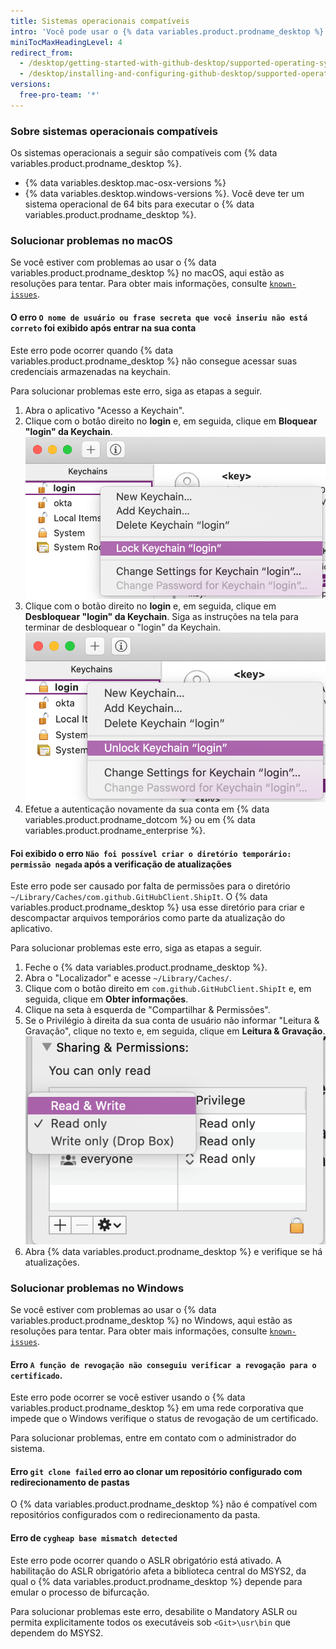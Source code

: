 ```yaml
---
title: Sistemas operacionais compatíveis
intro: 'Você pode usar o {% data variables.product.prodname_desktop %} em qualquer sistema operacional compatível.'
miniTocMaxHeadingLevel: 4
redirect_from:
  - /desktop/getting-started-with-github-desktop/supported-operating-systems
  - /desktop/installing-and-configuring-github-desktop/supported-operating-systems
versions:
  free-pro-team: '*'
---
```


### Sobre sistemas operacionais compatíveis

Os sistemas operacionais a seguir são compatíveis com {% data variables.product.prodname_desktop %}.
- {% data variables.desktop.mac-osx-versions %}
- {% data variables.desktop.windows-versions %}. Você deve ter um sistema operacional de 64 bits para executar o {% data variables.product.prodname_desktop %}.

### Solucionar problemas no macOS
Se você estiver com problemas ao usar o {% data variables.product.prodname_desktop %} no macOS, aqui estão as resoluções para tentar. Para obter mais informações, consulte [`known-issues`](https://github.com/desktop/desktop/blob/development/docs/known-issues.md).

#### O erro `O nome de usuário ou frase secreta que você inseriu não está correto` foi exibido após entrar na sua conta

Este erro pode ocorrer quando {% data variables.product.prodname_desktop %} não consegue acessar suas credenciais armazenadas na keychain.

Para solucionar problemas este erro, siga as etapas a seguir.

1. Abra o aplicativo "Acesso a Keychain".
2. Clique com o botão direito no **login** e, em seguida, clique em **Bloquear "login" da Keychain**. ![A opção "Bloquear Keychain "login"](/assets/images/help/desktop/mac-lock-keychain.png)
3. Clique com o botão direito no **login** e, em seguida, clique em **Desbloquear "login" da Keychain**. Siga as instruções na tela para terminar de desbloquear o "login" da Keychain. ![A opção "Desbloquear loing da "Keychain"](/assets/images/help/desktop/mac-unlock-keychain.png)
4. Efetue a autenticação novamente da sua conta em {% data variables.product.prodname_dotcom %} ou em {% data variables.product.prodname_enterprise %}.

#### Foi exibido o erro `Não foi possível criar o diretório temporário: permissão negada` após a verificação de atualizações

Este erro pode ser causado por falta de permissões para o diretório `~/Library/Caches/com.github.GitHubClient.ShipIt`. O {% data variables.product.prodname_desktop %} usa esse diretório para criar e descompactar arquivos temporários como parte da atualização do aplicativo.

Para solucionar problemas este erro, siga as etapas a seguir.

1. Feche o {% data variables.product.prodname_desktop %}.
2. Abra o "Localizador" e acesse `~/Library/Caches/`.
3. Clique com o botão direito em `com.github.GitHubClient.ShipIt` e, em seguida, clique em **Obter informações**.
4. Clique na seta à esquerda de "Compartilhar & Permissões".
5. Se o Privilégio à direita da sua conta de usuário não informar "Leitura & Gravação", clique no texto e, em seguida, clique em **Leitura & Gravação**. ![Opções de "Compartilhar & Permissões"](/assets/images/help/desktop/mac-adjust-permissions.png)
6. Abra {% data variables.product.prodname_desktop %} e verifique se há atualizações.

### Solucionar problemas no Windows
Se você estiver com problemas ao usar o {% data variables.product.prodname_desktop %} no Windows, aqui estão as resoluções para tentar. Para obter mais informações, consulte [`known-issues`](https://github.com/desktop/desktop/blob/development/docs/known-issues.md).

#### Erro `A função de revogação não conseguiu verificar a revogação para o certificado`.

Este erro pode ocorrer se você estiver usando o {% data variables.product.prodname_desktop %} em uma rede corporativa que impede que o Windows verifique o status de revogação de um certificado.

Para solucionar problemas, entre em contato com o administrador do sistema.

#### Erro `git clone failed` erro ao clonar um repositório configurado com redirecionamento de pastas

O {% data variables.product.prodname_desktop %} não é compatível com repositórios configurados com o redirecionamento da pasta.

#### Erro de `cygheap base mismatch detected`

Este erro pode ocorrer quando o ASLR obrigatório está ativado. A habilitação do ASLR obrigatório afeta a biblioteca central do MSYS2, da qual o {% data variables.product.prodname_desktop %} depende para emular o processo de bifurcação.

Para solucionar problemas este erro, desabilite o Mandatory ASLR ou permita explicitamente todos os executáveis sob `<Git>\usr\bin` que dependem do MSYS2.
